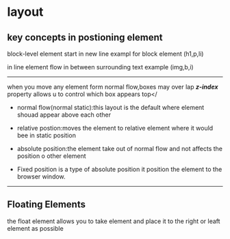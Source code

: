 <h1>layout</h1>

<h2>key concepts in postioning element</h2>

<p>block-level element start in new line exampl for block element (h1,p,li)</p>

<p>in line element flow in between surrounding text example (img,b,i)</p>

-----------------------------------------

 when you move any element form normal flow,boxes may over lap ***z-index*** property allows u to control which box appears top</

- normal flow(normal static):this layout is the default where element shouad appear above each other

- relative postion:moves the element to relative element where it would bee in static position

- absolute position:the element take out of normal flow and not affects the position o other element

- Fixed position
is a type of absolute position it position the element to the browser window.

-----------------------------------------

<h2>Floating Elements</h2>

the float element allows you to take element and place it to the right or leaft element as possible